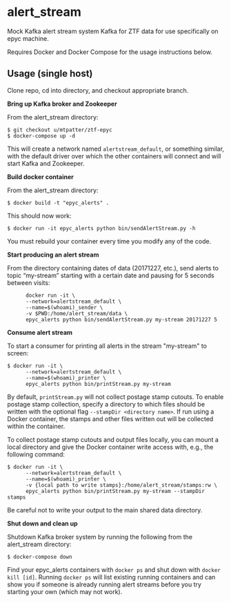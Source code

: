 alert_stream
============

Mock Kafka alert stream system Kafka for ZTF data for use specifically on epyc machine.

Requires Docker and Docker Compose for the usage instructions below.

Usage (single host)
-------------------

Clone repo, cd into directory, and checkout appropriate branch.

**Bring up Kafka broker and Zookeeper**

From the alert_stream directory:

```
$ git checkout u/mtpatter/ztf-epyc
$ docker-compose up -d
```

This will create a network named `alertstream_default`, or something similar, with the default driver over which the other containers will connect and will start Kafka and Zookeeper.

**Build docker container**

From the alert_stream directory:

```
$ docker build -t "epyc_alerts" .
```

This should now work:

```
$ docker run -it epyc_alerts python bin/sendAlertStream.py -h
```

You must rebuild your container every time you modify any of the code.

**Start producing an alert stream**

From the directory containing dates of data (20171227, etc.),
send alerts to topic “my-stream” starting with a certain date and pausing for 5 seconds between visits:

```
      docker run -it \
      --network=alertstream_default \
      --name=$(whoami)_sender \
      -v $PWD:/home/alert_stream/data \
      epyc_alerts python bin/sendAlertStream.py my-stream 20171227 5
```

**Consume alert stream**

To start a consumer for printing all alerts in the stream "my-stream" to screen:

```
$ docker run -it \
      --network=alertstream_default \
      --name=$(whoami)_printer \
      epyc_alerts python bin/printStream.py my-stream
```

By default, `printStream.py` will not collect postage stamp cutouts.
To enable postage stamp collection, specify a directory to which files should be written with the optional flag `--stampDir <directory name>`.
If run using a Docker container, the stamps and other files written out will be collected within the container.

To collect postage stamp cutouts and output files locally, you can mount a local directory and give the Docker container write access with, e.g., the following command:

```
$ docker run -it \
      --network=alertstream_default \
      --name=$(whoami)_printer \
      -v {local path to write stamps}:/home/alert_stream/stamps:rw \
      epyc_alerts python bin/printStream.py my-stream --stampDir stamps
```

Be careful not to write your output to the main shared data directory.

**Shut down and clean up**

Shutdown Kafka broker system by running the following from the alert_stream directory:

```
$ docker-compose down
```

Find your epyc_alerts containers with `docker ps` and shut down with `docker kill [id]`.
Running `docker ps` will list existing running containers and can show you if someone
is already running alert streams before you try starting your own (which may not work).
